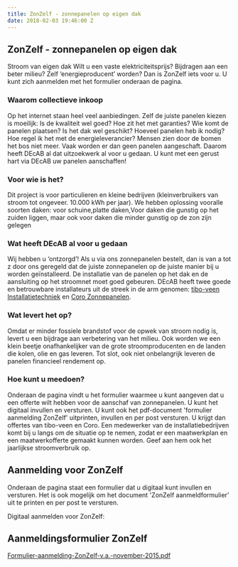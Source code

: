 ```yaml
---
title: ZonZelf - zonnepanelen op eigen dak
date: 2018-02-03 19:46:00 Z
---
```


## ZonZelf - zonnepanelen op eigen dak

Stroom van eigen dak
Wilt u een vaste elektriciteitsprijs? Bijdragen aan een beter milieu? Zelf ‘energieproducent’ worden? Dan is ZonZelf iets voor u. U kunt zich aanmelden met het formulier onderaan de pagina.

### Waarom collectieve inkoop

Op het internet staan heel veel aanbiedingen. Zelf de juiste panelen kiezen is moeilijk: Is de kwaliteit wel goed? Hoe zit het met garanties? Wie komt de panelen plaatsen? Is het dak wel geschikt? Hoeveel panelen heb ik nodig? Hoe regel ik het met de energieleverancier? Mensen zien door de bomen het bos niet meer. Vaak worden er dan geen panelen aangeschaft. Daarom heeft DEcAB al dat uitzoekwerk al voor u gedaan. U kunt met een gerust hart via DEcAB uw panelen aanschaffen!

### Voor wie is het?

Dit project is voor particulieren en kleine bedrijven (kleinverbruikers van stroom tot ongeveer. 10.000 kWh per jaar). We hebben oplossing vooralle soorten daken: voor schuine,platte daken,Voor daken die gunstig op het zuiden liggen, maar ook voor daken die minder gunstig op de zon zijn gelegen

### Wat heeft DEcAB al voor u gedaan

Wij hebben u ‘ontzorgd’! Als u via ons zonnepanelen bestelt, dan is van a tot z door ons geregeld dat de juiste zonnepanelen op de juiste manier bij u worden geïnstalleerd. De installatie van de panelen op het dak en de aansluiting op het stroomnet moet goed gebeuren. DEcAB heeft twee goede en betrouwbare installateurs uit de streek in de arm genomen: [tibo-veen Installatietechniek](http://www.tibo-veen.nl/) en [Coro Zonnepanelen](https://www.coro-zonnepanelen.nl/).

### Wat levert het op?

Omdat er minder fossiele brandstof voor de opwek van stroom nodig is, levert u een bijdrage aan verbetering van het milieu. Ook worden we een klein beetje onafhankelijker van de grote stroomproducenten en de landen die kolen, olie en gas leveren. Tot slot, ook niet onbelangrijk leveren de panelen financieel rendement op.

### Hoe kunt u meedoen?

Onderaan de pagina vindt u het formulier waarmee u kunt aangeven dat u een offerte wilt hebben voor de aanschaf van zonnepanelen. U kunt het digitaal invullen en versturen. U kunt ook het pdf-document 'formulier aanmelding ZonZelf' uitprinten, invullen en per post versturen. U krijgt dan offertes van tibo-veen en Coro.
Een medewerker van de installatiebedrijven komt bij u langs om de situatie op te nemen, zodat er een maatwerkplan en een maatwerkofferte gemaakt kunnen worden. Geef aan hem ook het jaarlijkse stroomverbruik op.

## Aanmelding voor ZonZelf

Onderaan de pagina staat een formulier dat u digitaal kunt invullen en versturen.
Het is ook mogelijk om het document 'ZonZelf aanmeldformulier' uit te printen en per post te versturen.

Digitaal aanmelden voor ZonZelf:

## Aanmeldingsformulier ZonZelf

[Formulier-aanmelding-ZonZelf-v.a.-november-2015.pdf](/uploads/Formulier-aanmelding-ZonZelf-v.a.-november-2015.pdf)